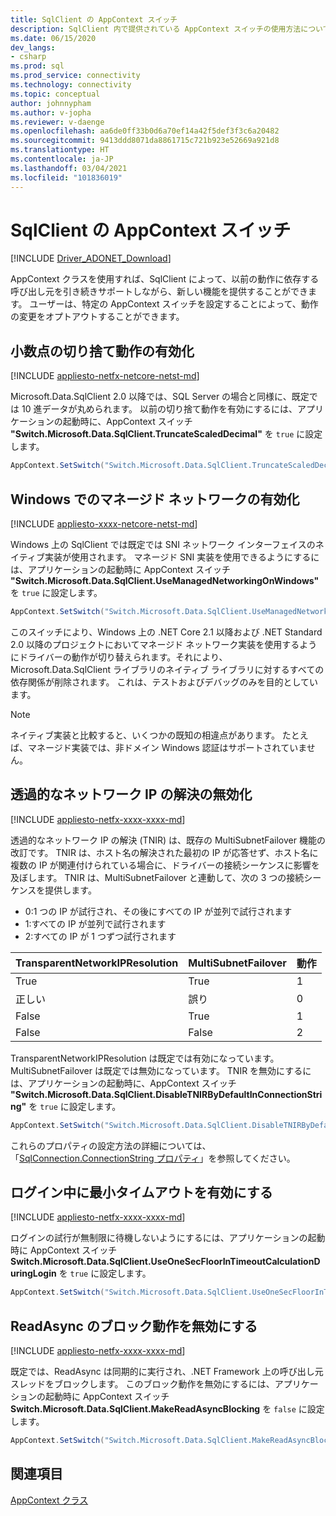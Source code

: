 ```yaml
---
title: SqlClient の AppContext スイッチ
description: SqlClient 内で提供されている AppContext スイッチの使用方法について説明します。
ms.date: 06/15/2020
dev_langs:
- csharp
ms.prod: sql
ms.prod_service: connectivity
ms.technology: connectivity
ms.topic: conceptual
author: johnnypham
ms.author: v-jopha
ms.reviewer: v-daenge
ms.openlocfilehash: aa6de0ff33b0d6a70ef14a42f5def3f3c6a20482
ms.sourcegitcommit: 9413ddd8071da8861715c721b923e52669a921d8
ms.translationtype: HT
ms.contentlocale: ja-JP
ms.lasthandoff: 03/04/2021
ms.locfileid: "101836019"
---
```

# <a name="appcontext-switches-in-sqlclient"></a>SqlClient の AppContext スイッチ

[!INCLUDE [Driver_ADONET_Download](../../includes/driver_adonet_download.md)]

AppContext クラスを使用すれば、SqlClient によって、以前の動作に依存する呼び出し元を引き続きサポートしながら、新しい機能を提供することができます。 ユーザーは、特定の AppContext スイッチを設定することによって、動作の変更をオプトアウトすることができます。

## <a name="enabling-decimal-truncation-behavior"></a>小数点の切り捨て動作の有効化

[!INCLUDE [appliesto-netfx-netcore-netst-md](../../includes/appliesto-netfx-netcore-netst-md.md)]

Microsoft.Data.SqlClient 2.0 以降では、SQL Server の場合と同様に、既定では 10 進データが丸められます。 以前の切り捨て動作を有効にするには、アプリケーションの起動時に、AppContext スイッチ **"Switch.Microsoft.Data.SqlClient.TruncateScaledDecimal"** を `true` に設定します。

```csharp
AppContext.SetSwitch("Switch.Microsoft.Data.SqlClient.TruncateScaledDecimal", true);
```

## <a name="enabling-managed-networking-on-windows"></a>Windows でのマネージド ネットワークの有効化

[!INCLUDE [appliesto-xxxx-netcore-netst-md](../../includes/appliesto-xxxx-netcore-netst-md.md)]

Windows 上の SqlClient では既定では SNI ネットワーク インターフェイスのネイティブ実装が使用されます。 マネージド SNI 実装を使用できるようにするには、アプリケーションの起動時に AppContext スイッチ **"Switch.Microsoft.Data.SqlClient.UseManagedNetworkingOnWindows"** を `true` に設定します。

```csharp
AppContext.SetSwitch("Switch.Microsoft.Data.SqlClient.UseManagedNetworkingOnWindows", true);
```

このスイッチにより、Windows 上の .NET Core 2.1 以降および .NET Standard 2.0 以降のプロジェクトにおいてマネージド ネットワーク実装を使用するようにドライバーの動作が切り替えられます。それにより、Microsoft.Data.SqlClient ライブラリのネイティブ ライブラリに対するすべての依存関係が削除されます。 これは、テストおよびデバッグのみを目的としています。

> [!NOTE]
> ネイティブ実装と比較すると、いくつかの既知の相違点があります。 たとえば、マネージド実装では、非ドメイン Windows 認証はサポートされていません。

## <a name="disabling-transparent-network-ip-resolution"></a>透過的なネットワーク IP の解決の無効化

[!INCLUDE [appliesto-netfx-xxxx-xxxx-md](../../includes/appliesto-netfx-xxxx-xxxx-md.md)]

透過的なネットワーク IP の解決 (TNIR) は、既存の MultiSubnetFailover 機能の改訂です。 TNIR は、ホスト名の解決された最初の IP が応答せず、ホスト名に複数の IP が関連付けられている場合に、ドライバーの接続シーケンスに影響を及ぼします。 TNIR は、MultiSubnetFailover と連動して、次の 3 つの接続シーケンスを提供します。<br />
* 0:1 つの IP が試行され、その後にすべての IP が並列で試行されます
* 1:すべての IP が並列で試行されます
* 2:すべての IP が 1 つずつ試行されます

|TransparentNetworkIPResolution|MultiSubnetFailover|動作|
|--------|--------|--------|
|True|True|1|
|正しい|誤り|0|
|False|True|1|
|False|False|2|

TransparentNetworkIPResolution は既定では有効になっています。 MultiSubnetFailover は既定では無効になっています。 TNIR を無効にするには、アプリケーションの起動時に、AppContext スイッチ **"Switch.Microsoft.Data.SqlClient.DisableTNIRByDefaultInConnectionString"** を `true` に設定します。

```csharp
AppContext.SetSwitch("Switch.Microsoft.Data.SqlClient.DisableTNIRByDefaultInConnectionString", true);
```

これらのプロパティの設定方法の詳細については、「[SqlConnection.ConnectionString プロパティ](/dotnet/api/microsoft.data.sqlclient.sqlconnection.connectionstring)」を参照してください。 

## <a name="enable-a-minimum-timeout-during-login"></a>ログイン中に最小タイムアウトを有効にする

[!INCLUDE [appliesto-netfx-xxxx-xxxx-md](../../includes/appliesto-netfx-xxxx-xxxx-md.md)]

ログインの試行が無制限に待機しないようにするには、アプリケーションの起動時に AppContext スイッチ **Switch.Microsoft.Data.SqlClient.UseOneSecFloorInTimeoutCalculationDuringLogin** を `true` に設定します。

```csharp
AppContext.SetSwitch("Switch.Microsoft.Data.SqlClient.UseOneSecFloorInTimeoutCalculationDuringLogin", false);
```

## <a name="disable-blocking-behavior-of-readasync"></a>ReadAsync のブロック動作を無効にする

[!INCLUDE [appliesto-netfx-xxxx-xxxx-md](../../includes/appliesto-netfx-xxxx-xxxx-md.md)]

既定では、ReadAsync は同期的に実行され、.NET Framework 上の呼び出し元スレッドをブロックします。 このブロック動作を無効にするには、アプリケーションの起動時に AppContext スイッチ **Switch.Microsoft.Data.SqlClient.MakeReadAsyncBlocking** を `false` に設定します。

```csharp
AppContext.SetSwitch("Switch.Microsoft.Data.SqlClient.MakeReadAsyncBlocking", false);
```

## <a name="see-also"></a>関連項目

[AppContext クラス](/dotnet/api/system.appcontext?view=netcore-3.1&preserve-view=true)